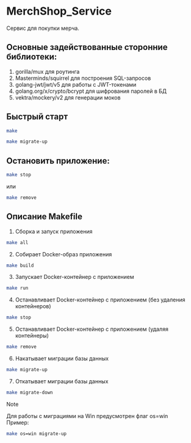 # MerchShop_Service
Сервис для покупки мерча.
## Основные задействованные сторонние библиотеки:
1. gorilla/mux для роутинга
2. Masterminds/squirrel для построения SQL-запросов
3. golang-jwt/jwt/v5 для работы с JWT-токенами
4. golang.org/x/crypto/bcrypt для шифрования паролей в БД
5. vektra/mockery/v2 для генерации моков

## Быстрый старт
```bash
make
```
```bash
make migrate-up
```

## Остановить приложение:
```bash
make stop
```
или
```bash
make remove
```

## Описание Makefile
1. Сборка и запуск приложения
```bash
make all
```

2. Собирает Docker-образ приложения
```bash
make build
```

3. Запускает Docker-контейнер с приложением
```bash
make run
```

4. Останавливает Docker-контейнер с приложением (без удаления контейнеров)
```bash
make stop
```

5. Останавливает Docker-контейнер с приложением (удаляя контейнеры)
```bash
make remove
```

6. Накатывает миграции базы данных
```bash
make migrate-up
```

7. Откатывает миграции базы данных
```bash
make migrate-down
```

> [!NOTE]
> Для работы с миграциями на Win предусмотрен флаг os=win      
> Пример:
> ```bash
> make os=win migrate-up
> ```
